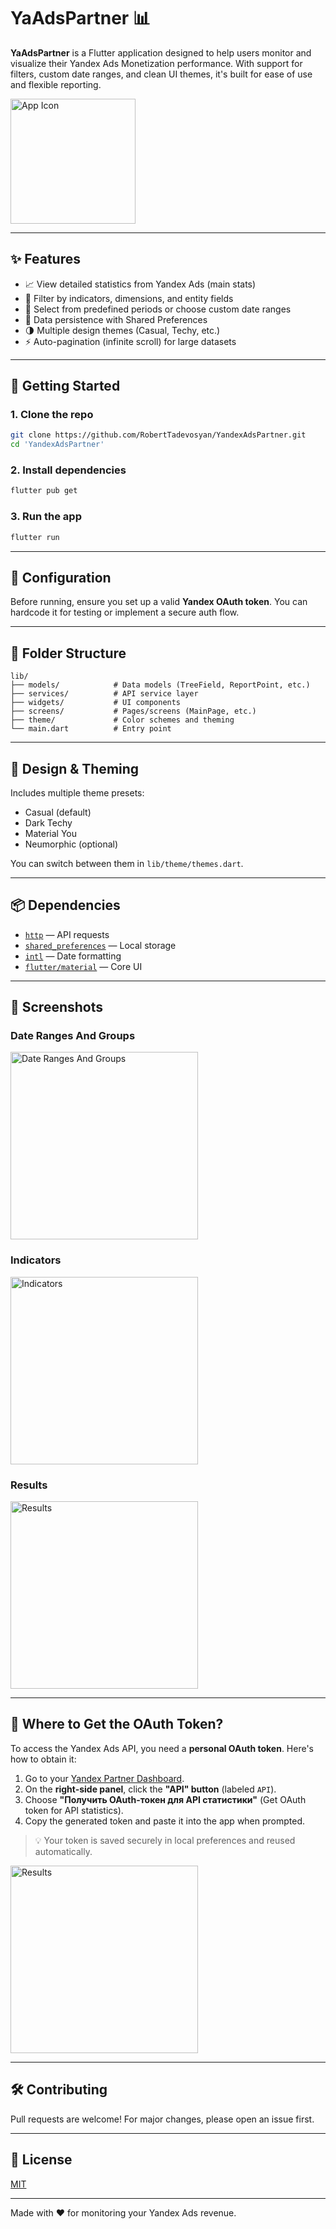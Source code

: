 # YaAdsPartner 📊

**YaAdsPartner** is a Flutter application designed to help users monitor and visualize their Yandex Ads Monetization performance. With support for filters, custom date ranges, and clean UI themes, it's built for ease of use and flexible reporting.

<img src="assets/icons/icon.png" alt="App Icon" width="200"/>

---

## ✨ Features

- 📈 View detailed statistics from Yandex Ads (main stats)
- 🧩 Filter by indicators, dimensions, and entity fields
- 📆 Select from predefined periods or choose custom date ranges
- 💾 Data persistence with Shared Preferences
- 🌗 Multiple design themes (Casual, Techy, etc.)
- ⚡ Auto-pagination (infinite scroll) for large datasets

---

## 🚀 Getting Started

### 1. Clone the repo
```bash
git clone https://github.com/RobertTadevosyan/YandexAdsPartner.git
cd 'YandexAdsPartner'
```

### 2. Install dependencies
```bash
flutter pub get
```

### 3. Run the app
```bash
flutter run
```

---

## 🧰 Configuration

Before running, ensure you set up a valid **Yandex OAuth token**. You can hardcode it for testing or implement a secure auth flow.

---

## 📁 Folder Structure

```
lib/
├── models/            # Data models (TreeField, ReportPoint, etc.)
├── services/          # API service layer
├── widgets/           # UI components
├── screens/           # Pages/screens (MainPage, etc.)
├── theme/             # Color schemes and theming
└── main.dart          # Entry point
```

---

## 🎨 Design & Theming

Includes multiple theme presets:
- Casual (default)
- Dark Techy
- Material You
- Neumorphic (optional)

You can switch between them in `lib/theme/themes.dart`.

---

## 📦 Dependencies

- [`http`](https://pub.dev/packages/http) — API requests
- [`shared_preferences`](https://pub.dev/packages/shared_preferences) — Local storage
- [`intl`](https://pub.dev/packages/intl) — Date formatting
- [`flutter/material`](https://api.flutter.dev/flutter/material/material-library.html) — Core UI

---

## 📸 Screenshots

### Date Ranges And Groups
<img src="screenshots/screenshot_date_range_and_groups.jpg" alt="Date Ranges And Groups" width="300"/>

### Indicators
<img src="screenshots/screenshot_indicators.jpg" alt="Indicators" width="300"/>

### Results
<img src="screenshots/screenshot_results.jpg" alt="Results" width="300"/>

---

## 🔐 Where to Get the OAuth Token?

To access the Yandex Ads API, you need a **personal OAuth token**. Here's how to obtain it:

1. Go to your [Yandex Partner Dashboard](https://partner.yandex.ru/v2/dashboard/).
2. On the **right-side panel**, click the **"API" button** (labeled `API`).
3. Choose **"Получить OAuth-токен для API статистики"** (Get OAuth token for API statistics).
4. Copy the generated token and paste it into the app when prompted.

> 💡 Your token is saved securely in local preferences and reused automatically.

<img src="screenshots/screenshot_token" alt="Results" width="300"/>

---

## 🛠️ Contributing

Pull requests are welcome! For major changes, please open an issue first.

---

## 📄 License

[MIT](LICENSE)

---

Made with ❤️ for monitoring your Yandex Ads revenue.
